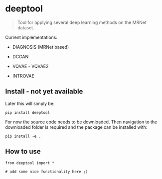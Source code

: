 # deeptool
> Tool for applying several deep learning methods on the MRNet dataset.


Current implementations:

* DIAGNOSIS (MRNet based)

* DCGAN
* VQVAE - VQVAE2
* INTROVAE



## Install - not yet available

Later this will simply be:

`pip install deeptool`

For now the source code needs to be downloaded.
Then navigation to the downloaded folder is required and the package can be installed with:

`pip install -e .`

## How to use

```
from deeptool import *

# add some nice functionality here ;)
```
